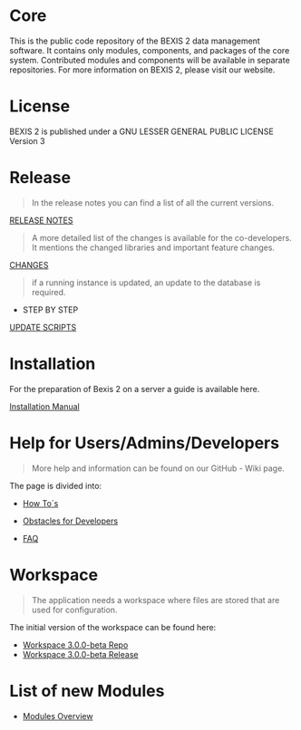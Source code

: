 # Core 
This is the public code repository of the BEXIS 2 data management software. It contains only modules, components, and packages of the core system. Contributed modules and components will be available in separate repositories. For more information on BEXIS 2, please visit our website.  

# License
BEXIS 2 is published under a GNU LESSER GENERAL PUBLIC LICENSE Version 3

# Release

> In the release notes you can find a list of all the current versions. 

[RELEASE NOTES](https://github.com/BEXIS2/Core/blob/3.0.0-beta/Release%20Notes/Release_Notes.md)

> A more detailed list of the changes is available for the co-developers. It mentions the changed libraries and important feature changes.

[CHANGES](https://github.com/BEXIS2/Core/blob/3.0.0-beta/Release%20Notes/changes.md)

>if a running instance is updated, an update to the database is required.

- STEP BY STEP

[UPDATE SCRIPTS](https://github.com/BEXIS2/Core/blob/3.0.0-beta/database%20update%20scripts)

# Installation

For the preparation of Bexis 2 on a server a guide is available here.

[Installation Manual](https://github.com/BEXIS2/Documents/blob/3.0.0-beta/Guides/Installation/installation.md)


# Help for Users/Admins/Developers

>More help and information can be found on our GitHub - Wiki page.

The page is divided into: 

- [How To´s](https://github.com/BEXIS2/Core/wiki/How-To%C2%B4s)

- [Obstacles for Developers](https://github.com/BEXIS2/Core/wiki/Obstacles-for-Developers)

- [FAQ](https://github.com/BEXIS2/Core/wiki/FAQ)


# Workspace

>The application needs a workspace where files are stored that are used for configuration.

The initial version of the workspace can be found here:

- [Workspace 3.0.0-beta Repo](https://github.com/BEXIS2/Workspace/tree/3.0.0-beta)
- [Workspace 3.0.0-beta Release](https://github.com/BEXIS2/Workspace/releases/tag/3.0.0-beta)

# List of new Modules

- [Modules Overview](https://github.com/BEXIS2/Core/blob/3.0.0-beta/MODULES.md)
